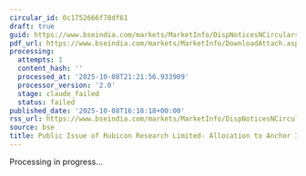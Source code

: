 ```yaml
---
circular_id: 0c1752666f78df61
draft: true
guid: https://www.bseindia.com/markets/MarketInfo/DispNoticesNCirculars.aspx?Noticeid={61476E8A-6549-47D0-9B45-023D7867DB83}&noticeno=20251008-64&dt=10/08/2025&icount=64&totcount=68&flag=0
pdf_url: https://www.bseindia.com/markets/MarketInfo/DownloadAttach.aspx?id=20251008-64&attachedId=a28e3647-e180-4709-a9fb-7a76c7fc1708
processing:
  attempts: 1
  content_hash: ''
  processed_at: '2025-10-08T21:21:56.933909'
  processor_version: '2.0'
  stage: claude_failed
  status: failed
published_date: '2025-10-08T16:18:18+00:00'
rss_url: https://www.bseindia.com/markets/MarketInfo/DispNoticesNCirculars.aspx?Noticeid={61476E8A-6549-47D0-9B45-023D7867DB83}&noticeno=20251008-64&dt=10/08/2025&icount=64&totcount=68&flag=0
source: bse
title: Public Issue of Rubicon Research Limited- Allocation to Anchor Investors
---
```


Processing in progress...